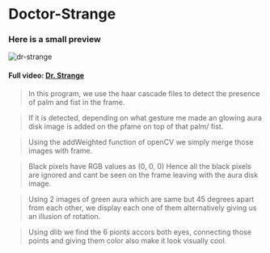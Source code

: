 # Doctor-Strange

### Here is a small preview
![dr-strange](https://user-images.githubusercontent.com/68480967/89542340-2edb5a00-d81d-11ea-8f8c-b90a621d754f.gif)

#### Full video: [Dr. Strange](https://www.linkedin.com/posts/karan-owalekar_computervision-machinelearning-doctorstrange-activity-6664606986279223296-HNoz)

> In this program, we use the haar cascade files to detect the presence of palm and fist in the frame.

> If it is detected, depending on what gesture me made an glowing aura disk image is added on the pfame on top of that palm/ fist.

> Using the addWeighted function of openCV we simply merge those images with frame.

> Black pixels have RGB values as (0, 0, 0) Hence all the black pixels are ignored and cant be seen on the frame leaving with the aura disk image.

> Using 2 images of green aura which are same but 45 degrees apart from each other, we display each one of them alternatively giving us an illusion of rotation.

> Using dlib we find the 6 pionts accors both eyes, connecting those points and giving them color also make it look visually cool.
